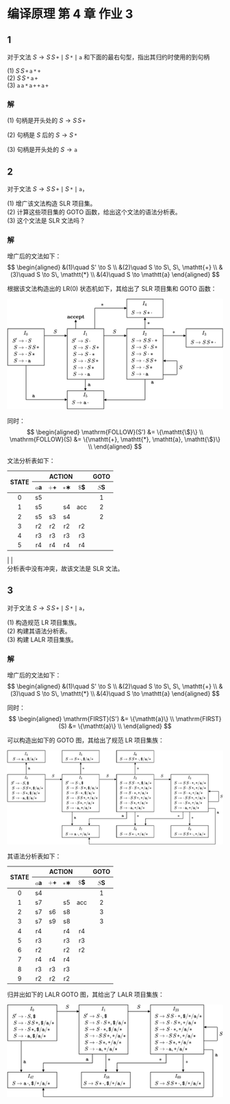# 编译原理 第 4 章 作业 3

## 1
对于文法 $S \to S\, S\, \mathtt{+} \mid S\, \mathtt{*} \mid \mathtt{a}$ 和下面的最右句型，指出其归约时使用的到句柄

(1) $S\, S\, \mathtt{+}\, \mathtt{a}\, \mathtt{*}\, \mathtt{+}$  
(2) $S\, S\, \mathtt{*}\, \mathtt{a}\, \mathtt{+}$  
(3) $\mathtt{a}\, \mathtt{a}\, \mathtt{*}\, \mathtt{a}\, \mathtt{+}\, \mathtt{+}\, \mathtt{a}\, \mathtt{+}$

### 解
(1) 句柄是开头处的 $S \to S\, S\, \mathtt{+}$

(2) 句柄是 $S$ 后的 $S \to S\, \mathtt{*}$

(3) 句柄是开头处的 $S \to \mathtt{a}$

## 2
对于文法 $S \to S\, S\, \mathtt{+} \mid S\, \mathtt{*} \mid \mathtt{a}$，

(1) 增广该文法构造 SLR 项目集。  
(2) 计算这些项目集的 GOTO 函数，给出这个文法的语法分析表。  
(3) 这个文法是 SLR 文法吗？

### 解

增广后的文法如下：
$$
\begin{aligned}
    &(1)\quad S' \to S \\
    &(2)\quad S \to S\, S\, \mathtt{+} \\
    &(3)\quad S \to S\, \mathtt{*} \\
    &(4)\quad S \to \mathtt{a}
\end{aligned}
$$

根据该文法构造出的 LR(0) 状态机如下，其给出了 SLR 项目集和 GOTO 函数：

<img src="./3-2-LR0.svg" style="">

同时：
$$
\begin{aligned}
    \mathrm{FOLLOW}(S') &= \{\mathtt{\$}\} \\
    \mathrm{FOLLOW}(S) &= \{\mathtt{+}, \mathtt{*}, \mathtt{a}, \mathtt{\$}\} \\
\end{aligned}
$$

文法分析表如下：
<table>
<thead>
<tr>
<th style="text-align:center" rowspan="2">STATE</th>
<th style="text-align:center" colspan="4">ACTION</th>
<th style="text-align:center" colspan="1">GOTO</th>
</tr>
<tr>
<th style="text-align:center"><span class="katex"><span class="katex-mathml"><math xmlns="http://www.w3.org/1998/Math/MathML"><semantics><mrow><mi mathvariant="monospace">a</mi></mrow><annotation encoding="application/x-tex">\mathtt{a}</annotation></semantics></math></span><span class="katex-html" aria-hidden="true"><span class="base"><span class="strut" style="height:0.43056em;vertical-align:0em;"></span><span class="mord"><span class="mord mathtt">a</span></span></span></span></span></th>
<th style="text-align:center"><span class="katex"><span class="katex-mathml"><math xmlns="http://www.w3.org/1998/Math/MathML"><semantics><mrow><mo lspace="0em" rspace="0em">+</mo></mrow><annotation encoding="application/x-tex">\mathtt{+}</annotation></semantics></math></span><span class="katex-html" aria-hidden="true"><span class="base"><span class="strut" style="height:0.66666em;vertical-align:-0.08333em;"></span><span class="mord"><span class="mord">+</span></span></span></span></span></th>
<th style="text-align:center"><span class="katex"><span class="katex-mathml"><math xmlns="http://www.w3.org/1998/Math/MathML"><semantics><mrow><mo lspace="0em" rspace="0em">∗</mo></mrow><annotation encoding="application/x-tex">\mathtt{*}</annotation></semantics></math></span><span class="katex-html" aria-hidden="true"><span class="base"><span class="strut" style="height:0.46528em;vertical-align:0em;"></span><span class="mord"><span class="mord">∗</span></span></span></span></span></th>
<th style="text-align:center"><span class="katex"><span class="katex-mathml"><math xmlns="http://www.w3.org/1998/Math/MathML"><semantics><mrow><mi mathvariant="monospace">$</mi></mrow><annotation encoding="application/x-tex">\mathtt{\$}</annotation></semantics></math></span><span class="katex-html" aria-hidden="true"><span class="base"><span class="strut" style="height:0.77777em;vertical-align:-0.08333em;"></span><span class="mord"><span class="mord mathtt">$</span></span></span></span></span></th>
<th style="text-align:center"><span class="katex"><span class="katex-mathml"><math xmlns="http://www.w3.org/1998/Math/MathML"><semantics><mrow><mi>S</mi></mrow><annotation encoding="application/x-tex">S</annotation></semantics></math></span><span class="katex-html" aria-hidden="true"><span class="base"><span class="strut" style="height:0.68333em;vertical-align:0em;"></span><span class="mord mathdefault" style="margin-right:0.05764em;">S</span></span></span></span></th>
</tr>
</thead>
<tbody>
<tr>
<td style="text-align:center">0</td>
<td style="text-align:center">s5</td>
<td style="text-align:center"></td>
<td style="text-align:center"></td>
<td style="text-align:center"></td>
<td style="text-align:center">1</td>
</tr>
<tr>
<td style="text-align:center">1</td>
<td style="text-align:center">s5</td>
<td style="text-align:center"></td>
<td style="text-align:center">s4</td>
<td style="text-align:center">acc</td>
<td style="text-align:center">2</td>
</tr>
<tr>
<td style="text-align:center">2</td>
<td style="text-align:center">s5</td>
<td style="text-align:center">s3</td>
<td style="text-align:center">s4</td>
<td style="text-align:center"></td>
<td style="text-align:center">2</td>
</tr>
<tr>
<td style="text-align:center">3</td>
<td style="text-align:center">r2</td>
<td style="text-align:center">r2</td>
<td style="text-align:center">r2</td>
<td style="text-align:center">r2</td>
<td style="text-align:center"></td>
</tr>
<tr>
<td style="text-align:center">4</td>
<td style="text-align:center">r3</td>
<td style="text-align:center">r3</td>
<td style="text-align:center">r3</td>
<td style="text-align:center">r3</td>
<td style="text-align:center"></td>
</tr>
<tr>
<td style="text-align:center">5</td>
<td style="text-align:center">r4</td>
<td style="text-align:center">r4</td>
<td style="text-align:center">r4</td>
<td style="text-align:center">r4</td>
<td style="text-align:center"></td>
</tr>
</tbody>
</table>
| <!--  | STATE | $\mathtt{a}$ | $\mathtt{+}$ | $\mathtt{*}$ | $\mathtt{\$}$ | $S$ |
| :---: | :---: | :----------: | :----------: | :----------: | :-----------: |
|   0   |  s5   |              |              |              |       1       |
|   1   |  s5   |              |      s4      |     acc      |       2       |
|   2   |  s5   |      s3      |      s4      |              |       2       |
|   3   |  r2   |      r2      |      r2      |      r2      |               |
|   4   |  r3   |      r3      |      r3      |      r3      |               |
|   5   |  r4   |      r4      |      r4      |      r4      |               | --> |

<!-- $$
\begin{aligned}
S' &\to \cdot\, S \\
S' &\to S \cdot \\
S &\to \cdot\, S\, S\, \mathtt{+} \\
S &\to S \cdot S\, \mathtt{+} \\
S &\to S\, S \cdot \mathtt{+} \\
S &\to S\, S\, \mathtt{+}\, \cdot  \\
S &\to \cdot\, S\, \mathtt{*} \\
S &\to S \cdot \mathtt{*} \\
S &\to S\, \mathtt{*}\, \cdot \\
S &\to \cdot\, \mathtt{a} \\
S &\to \mathtt{a}\, \cdot \\
\end{aligned}
$$

$$
\begin{aligned}
S' &\to \cdot\, S \\
S &\to \cdot\, S\, S\, \mathtt{+} \\
S &\to \cdot\, S\, \mathtt{*} \\
S &\to \cdot\, \mathtt{a} \\
\end{aligned}
$$
$$
\begin{aligned}
S' &\to S\, \cdot \\
S &\to S \cdot S\, \mathtt{+} \\
S &\to S \cdot \mathtt{*} \\
S &\to \cdot\, S\, S\, \mathtt{+} \\
S &\to \cdot\, S\, \mathtt{*} \\
S &\to \cdot\, \mathtt{a} \\
\end{aligned}
$$
$$
\begin{aligned}
S &\to S\, S \cdot \mathtt{+} \\
S &\to S \cdot S\, \mathtt{+} \\
S &\to S \cdot \mathtt{*} \\
S &\to \cdot\, S\, S\, \mathtt{+} \\
S &\to \cdot\, S\, \mathtt{*} \\
S &\to \cdot\, \mathtt{a} \\
\end{aligned}
$$
$$
\begin{aligned}
\end{aligned}
$$
$$
\begin{aligned}
\end{aligned}
$$ -->
<br>
分析表中没有冲突，故该文法是 SLR 文法。

<div style="page-break-after: always;"></div>

## 3
对于文法 $S \to S\, S\, \mathtt{+} \mid S\, \mathtt{*} \mid \mathtt{a}$，

(1) 构造规范 LR 项目集族。  
(2) 构建其语法分析表。  
(3) 构建 LALR 项目集族。

### 解

增广后的文法如下：
$$
\begin{aligned}
    &(1)\quad S' \to S \\
    &(2)\quad S \to S\, S\, \mathtt{+} \\
    &(3)\quad S \to S\, \mathtt{*} \\
    &(4)\quad S \to \mathtt{a}
\end{aligned}
$$


同时：
$$
\begin{aligned}
    \mathrm{FIRST}(S') &= \{\mathtt{a}\} \\
    \mathrm{FIRST}(S) &= \{\mathtt{a}\} \\
\end{aligned}
$$

可以构造出如下的 GOTO 图，其给出了规范 LR 项目集族：

<img src="./3-3-LR1.svg" style="">

其语法分析表如下：<table>
<thead>
<tr>
<th style="text-align:center" rowspan="2">STATE</th>
<th style="text-align:center" colspan="4">ACTION</th>
<th style="text-align:center" colspan="1">GOTO</th>
</tr>
<tr>
<th style="text-align:center"><span class="katex"><span class="katex-mathml"><math xmlns="http://www.w3.org/1998/Math/MathML"><semantics><mrow><mi mathvariant="monospace">a</mi></mrow><annotation encoding="application/x-tex">\mathtt{a}</annotation></semantics></math></span><span class="katex-html" aria-hidden="true"><span class="base"><span class="strut" style="height:0.43056em;vertical-align:0em;"></span><span class="mord"><span class="mord mathtt">a</span></span></span></span></span></th>
<th style="text-align:center"><span class="katex"><span class="katex-mathml"><math xmlns="http://www.w3.org/1998/Math/MathML"><semantics><mrow><mo lspace="0em" rspace="0em">+</mo></mrow><annotation encoding="application/x-tex">\mathtt{+}</annotation></semantics></math></span><span class="katex-html" aria-hidden="true"><span class="base"><span class="strut" style="height:0.66666em;vertical-align:-0.08333em;"></span><span class="mord"><span class="mord">+</span></span></span></span></span></th>
<th style="text-align:center"><span class="katex"><span class="katex-mathml"><math xmlns="http://www.w3.org/1998/Math/MathML"><semantics><mrow><mo lspace="0em" rspace="0em">∗</mo></mrow><annotation encoding="application/x-tex">\mathtt{*}</annotation></semantics></math></span><span class="katex-html" aria-hidden="true"><span class="base"><span class="strut" style="height:0.46528em;vertical-align:0em;"></span><span class="mord"><span class="mord">∗</span></span></span></span></span></th>
<th style="text-align:center"><span class="katex"><span class="katex-mathml"><math xmlns="http://www.w3.org/1998/Math/MathML"><semantics><mrow><mi mathvariant="monospace">$</mi></mrow><annotation encoding="application/x-tex">\mathtt{\$}</annotation></semantics></math></span><span class="katex-html" aria-hidden="true"><span class="base"><span class="strut" style="height:0.77777em;vertical-align:-0.08333em;"></span><span class="mord"><span class="mord mathtt">$</span></span></span></span></span></th>
<th style="text-align:center"><span class="katex"><span class="katex-mathml"><math xmlns="http://www.w3.org/1998/Math/MathML"><semantics><mrow><mi>S</mi></mrow><annotation encoding="application/x-tex">S</annotation></semantics></math></span><span class="katex-html" aria-hidden="true"><span class="base"><span class="strut" style="height:0.68333em;vertical-align:0em;"></span><span class="mord mathdefault" style="margin-right:0.05764em;">S</span></span></span></span></th>
</tr>
</thead>
<tbody>
<tr>
<td style="text-align:center">0</td>
<td style="text-align:center">s4</td>
<td style="text-align:center"></td>
<td style="text-align:center"></td>
<td style="text-align:center"></td>
<td style="text-align:center">1</td>
</tr>
<tr>
<td style="text-align:center">1</td>
<td style="text-align:center">s7</td>
<td style="text-align:center"></td>
<td style="text-align:center">s5</td>
<td style="text-align:center">acc</td>
<td style="text-align:center">2</td>
</tr>
<tr>
<td style="text-align:center">2</td>
<td style="text-align:center">s7</td>
<td style="text-align:center">s6</td>
<td style="text-align:center">s8</td>
<td style="text-align:center"></td>
<td style="text-align:center">3</td>
</tr>
<tr>
<td style="text-align:center">3</td>
<td style="text-align:center">s7</td>
<td style="text-align:center">s9</td>
<td style="text-align:center">s8</td>
<td style="text-align:center"></td>
<td style="text-align:center">3</td>
</tr>
<tr>
<td style="text-align:center">4</td>
<td style="text-align:center">r4</td>
<td style="text-align:center"></td>
<td style="text-align:center">r4</td>
<td style="text-align:center">r4</td>
<td style="text-align:center"></td>
</tr>
<tr>
<td style="text-align:center">5</td>
<td style="text-align:center">r3</td>
<td style="text-align:center"></td>
<td style="text-align:center">r3</td>
<td style="text-align:center">r3</td>
<td style="text-align:center"></td>
</tr>
<tr>
<td style="text-align:center">6</td>
<td style="text-align:center">r2</td>
<td style="text-align:center"></td>
<td style="text-align:center">r2</td>
<td style="text-align:center">r2</td>
<td style="text-align:center"></td>
</tr>
<tr>
<td style="text-align:center">7</td>
<td style="text-align:center">r4</td>
<td style="text-align:center">r4</td>
<td style="text-align:center">r4</td>
<td style="text-align:center"></td>
<td style="text-align:center"></td>
</tr>
<tr>
<td style="text-align:center">8</td>
<td style="text-align:center">r3</td>
<td style="text-align:center">r3</td>
<td style="text-align:center">r3</td>
<td style="text-align:center"></td>
<td style="text-align:center"></td>
</tr>
<tr>
<td style="text-align:center">9</td>
<td style="text-align:center">r2</td>
<td style="text-align:center">r2</td>
<td style="text-align:center">r2</td>
<td style="text-align:center"></td>
<td style="text-align:center"></td>
</tr>
</tbody>
</table>
<!-- | STATE | $\mathtt{a}$ | $\mathtt{+}$ | $\mathtt{*}$ | $\mathtt{\$}$ |  $S$  |
| :---: | :----------: | :----------: | :----------: | :-----------: | :---: |
|   0   |      s4      |              |              |               |   1   |
|   1   |      s7      |              |      s5      |      acc      |   2   |
|   2   |      s7      |      s6      |      s8      |               |   3   |
|   3   |      s7      |      s9      |      s8      |               |   3   |
|   4   |      r4      |              |      r4      |      r4       |       |
|   5   |      r3      |              |      r3      |      r3       |       |
|   6   |      r2      |              |      r2      |      r2       |       |
|   7   |      r4      |      r4      |      r4      |               |       |
|   8   |      r3      |      r3      |      r3      |               |       |
|   9   |      r2      |      r2      |      r2      |               |       | -->

<!-- $$
\begin{aligned}
S' &\to \cdot\, S , \mathtt{\$}\\
S &\to \cdot\, S\, S\, \mathtt{+}, \mathtt{\$}/\mathtt{a}/\mathtt{*} \\
S &\to \cdot\, S\, \mathtt{*} , \mathtt{\$}/\mathtt{a}/\mathtt{*} \\
S &\to \cdot\, \mathtt{a} , \mathtt{\$}/\mathtt{a}/\mathtt{*} \\
\end{aligned}
$$

$$
\begin{aligned}
S' &\to S\, \cdot , \mathtt{\$}\\
S &\to S \cdot S\, \mathtt{+}, \mathtt{\$}/\mathtt{a}/\mathtt{*} \\
S &\to S \cdot \mathtt{*} , \mathtt{\$}/\mathtt{a}/\mathtt{*} \\
S &\to \cdot\, S\, S\, \mathtt{+}, \mathtt{+}/\mathtt{a}/\mathtt{*} \\
S &\to \cdot\, S\, \mathtt{*} , \mathtt{+}/\mathtt{a}/\mathtt{*} \\
S &\to \cdot\, \mathtt{a} , \mathtt{+}/\mathtt{a}/\mathtt{*} \\
\end{aligned}
$$
$$
\begin{aligned}
S &\to S\, S \cdot \mathtt{+}, \mathtt{\$}/\mathtt{a}/\mathtt{*} \\
S &\to S \cdot S\, \mathtt{+}, \mathtt{+}/\mathtt{a}/\mathtt{*} \\
S &\to S \cdot \mathtt{*} , \mathtt{+}/\mathtt{a}/\mathtt{*} \\
S &\to \cdot\, S\, S\, \mathtt{+}, \mathtt{+}/\mathtt{a}/\mathtt{*} \\
S &\to \cdot\, S\, \mathtt{*} , \mathtt{+}/\mathtt{a}/\mathtt{*} \\
S &\to \cdot\, \mathtt{a} , \mathtt{+}/\mathtt{a}/\mathtt{*} \\
\end{aligned}
$$
$$
\begin{aligned}
S &\to S\, S \cdot \mathtt{+}, \mathtt{+}/\mathtt{a}/\mathtt{*} \\
S &\to S \cdot S\, \mathtt{+}, \mathtt{+}/\mathtt{a}/\mathtt{*} \\
S &\to S \cdot \mathtt{*} , \mathtt{+}/\mathtt{a}/\mathtt{*} \\
S &\to \cdot\, S\, S\, \mathtt{+}, \mathtt{+}/\mathtt{a}/\mathtt{*} \\
S &\to \cdot\, S\, \mathtt{*} , \mathtt{+}/\mathtt{a}/\mathtt{*} \\
S &\to \cdot\, \mathtt{a} , \mathtt{+}/\mathtt{a}/\mathtt{*} \\
\end{aligned}
$$
$$
\begin{aligned}
S \to \mathtt{a}\, \cdot, \mathtt{\$}/\mathtt{a}/\mathtt{*} \\
\end{aligned}
$$
$$
\begin{aligned}
S \to \mathtt{a}\, \cdot, \mathtt{+}/\mathtt{a}/\mathtt{*} \\
\end{aligned}
$$
$$
\begin{aligned}
S \to S\, \mathtt{*}\, \cdot, \mathtt{\$}/\mathtt{a}/\mathtt{*} \\
\end{aligned}
$$
$$
\begin{aligned}
S \to S\, \mathtt{*}\, \cdot, \mathtt{+}/\mathtt{a}/\mathtt{*} \\
\end{aligned}
$$
$$
\begin{aligned}
S \to S\, S\, \mathtt{+}\, \cdot, \mathtt{\$}/\mathtt{a}/\mathtt{*} \\
\end{aligned}
$$
$$
\begin{aligned}
S \to S\, S\, \mathtt{+}\, \cdot, \mathtt{+}/\mathtt{a}/\mathtt{*} \\
\end{aligned}
$$ -->

归并出如下的 LALR GOTO 图，其给出了 LALR 项目集族：

<img src="./3-3-LALR.svg" style="">
